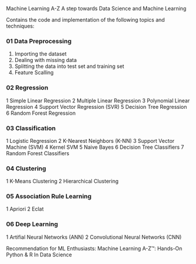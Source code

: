 Machine Learning A-Z
A step towards Data Science and Machine Learning

Contains the code and implementation of the following topics and techniques:
### 01 Data Preprocessing

1. Importing the dataset
2. Dealing with missing data
3. Splitting the data into test set and training set
4. Feature Scalling

### 02 Regression

1 Simple Linear Regression
2 Multiple Linear Regression
3 Polynomial Linear Regression
4 Support Vector Regression (SVR)
5 Decision Tree Regression
6 Random Forest Regression

### 03 Classification

1 Logistic Regression
2 K-Nearest Neighbors (K-NN)
3 Support Vector Machine (SVM)
4 Kernel SVM
5 Naive Bayes
6 Decision Tree Classifiers
7 Random Forest Classifiers

### 04 Clustering

1 K-Means Clustering
2 Hierarchical Clustering

### 05 Association Rule Learning

1 Apriori
2 Eclat

### 06 Deep Learning

1 Artifial Neural Networks (ANN)
2 Convolutional Neural Networks (CNN)

Recommendation for ML Enthusiasts: Machine Learning A-Z™: Hands-On Python & R In Data Science
